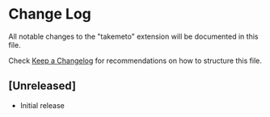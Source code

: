 # Change Log

All notable changes to the "takemeto" extension will be documented in this file.

Check [Keep a Changelog](http://keepachangelog.com/) for recommendations on how to structure this file.

## [Unreleased]

- Initial release